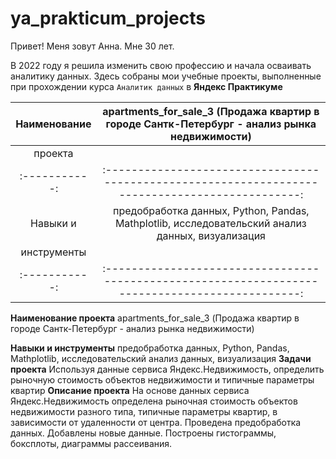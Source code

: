 # ya_prakticum_projects

Привет! Меня зовут Анна. Мне 30 лет. 

В 2022 году я решила изменить свою профессию и начала осваивать аналитику данных.
Здесь собраны мои учебные проекты, выполненные при прохождении курса `Аналитик данных` в **Яндекс Практикуме**

|Наименование |apartments_for_sale_3 (Продажа квартир в городе Сантк-Петербург - анализ рынка недвижимости)    |
|:-----------:|:----------------------------------------------------------------------------------------------:|
|проекта      |                                                                                                |
|:-----------:|:----------------------------------------------------------------------------------------------:|
|Навыки и     |предобработка данных, Python, Pandas, Mathplotlib, исследовательский анализ данных, визуализация|
|инструменты  |                                                                                                |
|:-----------:|:----------------------------------------------------------------------------------------------:|


**Наименование проекта** apartments_for_sale_3 (Продажа квартир в городе Сантк-Петербург - анализ рынка недвижимости) 

**Навыки и инструменты** предобработка данных, Python, Pandas, Mathplotlib, исследовательский анализ данных, визуализация
**Задачи проекта** Используя данные сервиса Яндекс.Недвижимость, определить рыночную стоимость объектов недвижимости 
и типичные параметры квартир
**Описание проекта** На основе данных сервиса Яндекс.Недвижимость определена рыночная стоимость объектов недвижимости разного типа, 
типичные параметры квартир, в зависимости от удаленности от центра. Проведена предобработка данных. Добавлены новые данные.
Построены гистограммы, боксплоты, диаграммы рассеивания.


